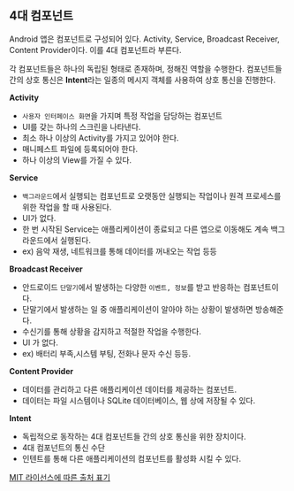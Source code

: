 ## 4대 컴포넌트

Android 앱은 컴포넌트로 구성되어 있다. Activity, Service, Broadcast Receiver, Content Provider이다. 이를 4대 컴포넌트라 부른다.

각 컴포넌트들은 하나의 독립된 형태로 존재하며, 정해진 역할을 수행한다. 컴포넌트들 간의 상호 통신은 **Intent**라는 일종의 메시지 객체를 사용하여 상호 통신을 진행한다.

**Activity**

- `사용자 인터페이스 화면`을 가지며 특정 작업을 담당하는 컴포넌트
- UI를 갖는 하나의 스크린을 나타낸다.
- 최소 하나 이상의 Activity를 가지고 있어야 한다.
- 매니페스트 파일에 등록되어야 한다.
- 하나 이상의 View를 가질 수 있다.

**Service**

- `백그라운드`에서 실행되는 컴포넌트로 오랫동안 실행되는 작업이나 원격 프로세스를 위한 작업을 할 때 사용된다.
- UI가 없다.
- 한 번 시작된 Service는 애플리케이션이 종료되고 다른 앱으로 이동해도 계속 백그라운드에서 실행된다.
- ex) 음악 재생, 네트워크를 통해 데이터를 꺼내오는 작업 등등

**Broadcast Receiver**

- 안드로이드 `단말기`에서 발생하는 다양한 `이벤트, 정보`를 받고 반응하는 컴포넌트이다.
- 단말기에서 발생하는 일 중 애플리케이션이 알아야 하는 상황이 발생하면 방송해준다.
- 수신기를 통해 상황을 감지하고 적절한 작업을 수행한다.
- UI 가 없다.
- ex) 배터리 부족,시스템 부팅, 전화나 문자 수신 등등.

**Content Provider**

- 데이터를 관리하고 다른 애플리케이션 데이터를 제공하는 컴포넌트.
- 데이터는 파일 시스템이나 SQLite 데이터베이스, 웹 상에 저장될 수 있다.

**Intent**

- 독립적으로 동작하는 4대 컴포넌트들 간의 상호 통신을 위한 장치이다.
- 4대 컴포넌트의 통신 수단
- 인텐트를 통해 다른 애플리케이션의 컴포넌트를 활성화 시킬 수 있다.

[MIT 라이선스에 따른 출처 표기](https://github.com/WooVictory/Ready-For-Tech-Interview)